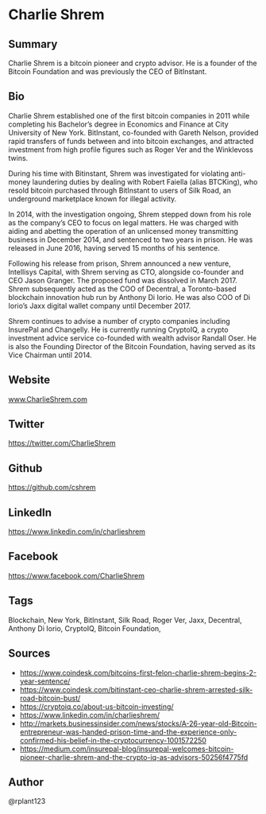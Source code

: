 # Charlie Shrem

## Summary
Charlie Shrem is a bitcoin pioneer and crypto advisor. He is a founder of the Bitcoin Foundation and was previously the CEO of BitInstant. 

## Bio
Charlie Shrem established one of the first bitcoin companies in 2011 while completing his Bachelor’s degree in Economics and Finance at City University of New York. BitInstant, co-founded with Gareth Nelson, provided rapid transfers of funds between and into bitcoin exchanges, and attracted investment from high profile figures such as Roger Ver and the Winklevoss twins. 

During his time with Bitinstant, Shrem was investigated for violating anti-money laundering duties by dealing with Robert Faiella (alias BTCKing), who resold bitcoin purchased through BitInstant to users of Silk Road, an underground marketplace known for illegal activity. 

In 2014, with the investigation ongoing, Shrem stepped down from his role as the company’s CEO to focus on legal matters. He was charged with aiding and abetting the operation of an unlicensed money transmitting business in December 2014, and sentenced to two years in prison. He was released in June 2016, having served 15 months of his sentence. 

Following his release from prison, Shrem announced a new venture, Intellisys Capital, with Shrem serving as CTO, alongside co-founder and CEO Jason Granger. The proposed fund was dissolved in March 2017. Shrem subsequently acted as the COO of Decentral, a Toronto-based blockchain innovation hub run by Anthony Di Iorio. He was also COO of Di Iorio’s Jaxx digital wallet company until December 2017.  

Shrem continues to advise a number of crypto companies including InsurePal and Changelly. He is currently running CryptoIQ, a crypto investment advice service co-founded with wealth advisor Randall Oser. He is also the Founding Director of the Bitcoin Foundation, having served as its Vice Chairman until 2014. 

## Website
www.CharlieShrem.com

## Twitter
https://twitter.com/CharlieShrem

## Github
https://github.com/cshrem

## LinkedIn
https://www.linkedin.com/in/charlieshrem

## Facebook
https://www.facebook.com/CharlieShrem

## Tags
Blockchain, New York, BitInstant, Silk Road, Roger Ver, Jaxx, Decentral, Anthony Di Iorio, CryptoIQ, Bitcoin Foundation,

## Sources
- https://www.coindesk.com/bitcoins-first-felon-charlie-shrem-begins-2-year-sentence/
- https://www.coindesk.com/bitinstant-ceo-charlie-shrem-arrested-silk-road-bitcoin-bust/
- https://cryptoiq.co/about-us-bitcoin-investing/
- https://www.linkedin.com/in/charlieshrem/
- http://markets.businessinsider.com/news/stocks/A-26-year-old-Bitcoin-entrepreneur-was-handed-prison-time-and-the-experience-only-confirmed-his-belief-in-the-cryptocurrency-1001572250
- https://medium.com/insurepal-blog/insurepal-welcomes-bitcoin-pioneer-charlie-shrem-and-the-crypto-iq-as-advisors-50256f4775fd

## Author
@rplant123
